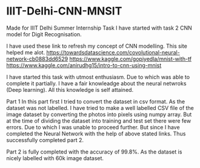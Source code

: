 # IIIT-Delhi-CNN-MNSIT
Made for IIIT Delhi Summer Internship Task
I have started with task 2 CNN model for Digit Recognisation.

I have used these link to refresh my concept of CNN modelling. This site helped me alot.
https://towardsdatascience.com/covolutional-neural-network-cb0883dd6529
https://www.kaggle.com/gopiyedla/mnist-with-tf
https://www.kaggle.com/anirudhg15/intro-to-cnn-using-mnist

I have started this task with utmost enthusiasm. Due to which was able to complete it partially. I have a fair knowleadge about the neural netwroks (Deep learning). All this knowledge is self attained.

Part 1
In this part first I tried to convert the dataset in csv format. As the dataset was not labelled. I have tried to make a well labelled CSV file of the image dataset by converting the photos into pixels using numpy array. 
But at the time of dividing the dataset into training and test set there were few errors. Due to which I was unable to proceed further. But since I have completed the Neural Network with the help of above stated links. Thus successfully completed part 2.

Part 2 is fully completed with the accuracy of 99.8%. As the dataset is nicely labelled with 60k image dataset.

